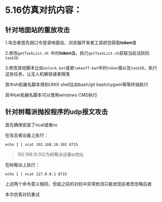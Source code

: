 # 5.16仿真对抗内容：

## 针对地面站的重放攻击

1.攻击者首先弱口令登录地面站，浏览器开发者工具抓包获取**token**值

2.修改`getTaskList.sh `中的**token**值，执行`getTaskList.sh`获取当前活跃的`taskID`

3.修改其他脚本比如`unlock.bat`或者`takeoff.bat`中的`token`值以及`taskID`，执行这些任务，让无人机解锁或者降落



其中sh拓展名脚本用到UNIX shell比如bash/git bash/cygwin等等终端执行

其中bat拓展名脚本可以使用windows CMD执行



## 针对树莓派抛投程序的udp报文攻击

首先确保安装了ncat或者nc

在攻击者设备上执行：

```
echo 1 | ncat 192.168.10.102 8715
```

> 192.168.10.102为树莓派设备ip地址

在树莓派上执行：

```
echo 1 | ncat 127.0.0.1 8715
```



上述两个命令意义相同，但是之前的对抗中异常检测只能发现前者而忽略后者

本次仿真对抗重试









